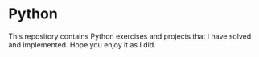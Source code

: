 # Python 
This repository contains Python exercises and projects that I have solved and implemented.
Hope you enjoy it as I did.
